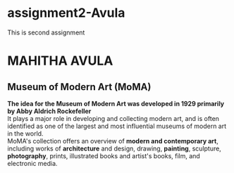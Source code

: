 # assignment2-Avula
This is second assignment
# MAHITHA AVULA
##  Museum of Modern Art (MoMA)
**The idea for the Museum of Modern Art was developed in 1929 primarily by Abby Aldrich Rockefeller** <br>
It plays a major role in developing and collecting modern art, and is often identified as one of the largest and most influential museums of modern art in the world.<br>
MoMA's collection offers an overview of **modern and contemporary art**, including works of **architecture** and design, drawing, **painting**, sculpture, **photography**, prints, illustrated books and artist's books, film, and electronic media.<br>
 
